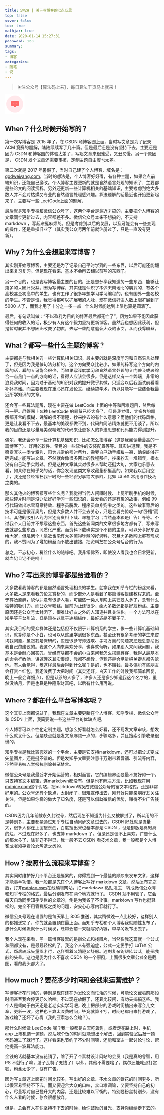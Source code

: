 ```yaml
---
title: 5W2H | 关于写博客的七点反思
top: false
cover: false
toc: true
mathjax: true
date: 2020-01-14 15:27:31
password: 123
summary:
tags:
- 博客
categories:
- 随笔
- 说
---
```


> 关注公众号【算法码上来】，每日算法干货马上就来！

![](/medias/contact.png)

## When？什么时候开始写的？
第一次写博客是 2015 年了，在 CSDN 和博客园上面，当时写文章是为了记录 ACM 竞赛的题解，陆陆续续写了几十篇。但是最后还是没有坚持下去，主要还是因为 CSDN 和博客园的体验太差了，写起文章来很难受，又丑又慢。另一个原因是， CSDN 发个文章还需要审核，定制主题自由度也太差。

第二次就是 2017 年暑假了，当时自己建了个人博客，域名是：[godweiyang.com](https://godweiyang.com/)。当时的想法是，个人博客好好看，有各种主题，如果会点前端知识，还能自己魔改。个人博客主要更新的就是自然语言处理的知识了，主要都是些论文的阅读赏析。另外还更新一些计算机相关的基础知识，主要考虑到绝大多数人并不会对枯燥又专业的自然语言处理感兴趣。算法题解的话最近也开始更新起来了，主要写一些 LeetCode上面的题解。

最后就是知乎专栏和微信公众号了，这两个平台是最近才搞的，主要把个人博客的文章同步更新过去，内容都差不多。微信公众号本来不想搞的，不支持 markdown ，写起来挺麻烦的。但是考虑到以后的发展，以及可能会有一些变现的操作，还是重操旧业了（其实我公众号两年前就注册过了，只是一直没有更新）。

## Why？为什么会想起来写博客？
其实刚开始写博客，主要还是为了记录自己平时学到的一些东西，以后可能还能翻出来复习复习。但是现在看来，基本不会再去翻以前写的东西了。

另一个目的，也是我写博客最主要的目的，还是想分享我知道的一些东西，能够让更多的人因此受益。因为写博客，其实还是认识了不少天南地北的朋友的，有各个高校甚至初高中的学生，也有工作了很多年想学习学习编程的，也有国外一些名校的学生。不管是谁，我觉得都可以扩展我的人脉，现在微信好友人数上限扩展到了 5000 人了，而我才用了十分之一多一点，什么时候能达到上限也算是圆满了。

最后，有句话叫做：“不以盈利为目的的博客最后都死亡了”。因为如果不能因此获得任何的收入的话，极少有人有这个毅力坚持更新博客。虽然我也想因此获利，但是暂时我并不想因此改变了初衷，去写一些刻意迎合大众的水文，从而获得粉丝。

## What？都写一些什么主题的博客？
主要都是与我相关的一些计算机相关知识。最主要的就是深度学习和自然语言处理了，但是因为我是做句法分析的，这个方向受众比较小，如果纯粹写这个方向的内容的话，看的人可能会很少。而如果写深度学习和自然语言处理的入门普及或者综合一点热门一点的方向的话，看得人应该会很多。但是这样又有一个弊端，非常的浪费我时间，因为过于基础的知识对我的提升微乎其微，只适合以后我面试前看看补补基础。而主要我现在重心还在发论文，继续搞学术，所以只能写一些结合我最近所学知识的文章。

还会写一些算法题解，现在主要在做 LeetCode 上面的中等和困难题目，然后每日一更。尽管网上各种 LeetCode 的题解已经太多了，但是我觉得，大多数的题解都非常的模糊，讲解的很不清楚，抄来抄去的有什么意思？而他们的代码风格，更是让我看不下去，最基本的美观都做不到，代码的简洁精炼就更不用谈了。所以我的目的还是尽量用美观精炼的代码来让更多人的算法思想和代码能力得到提升。

偶尔，我还会分享一些计算机基础知识，比如怎么搭博客（这是我阅读量最高的一篇博客了）、好用的软件、常用的一些软件的安装配置等等。其实讲道理，我是不愿意写这一类文章的，因为非常的费时费力，需要自己动手模拟一遍，确保能够正确完成才能写进文章。不然就会像很多网上的教程那样，抄来抄去一堆错误，根本没有自己动手实践过。但是这种文章其实对很多人帮助还挺大的，大家也乐意去看，如果你在知乎发的话，你会发现这类文章收藏量都挺高的。如果我以后用空了，我还是会经常把我平时的一些经验分享给大家的，比如 LaTeX 常用写作技巧之类的。

那么其他火的博客都写些什么呢？我觉得当代人闲暇时候、上厕所刷手机的时候，那些碎片时间是没办法好好学习一些知识的，最爱看的还是有趣的故事，例如 99 行代码做出冰雪奇缘特效、程序员脱发、程序员单身狗啦之类的。这些故事背后的技术可能是很深奥的，但是大多数人并不会去关心，只是会看完惊叹一句“卧槽”而已。其他的吸引人的内容还有资料下载、课程学习（当然基本都是广告）等等。不过我个人目前并不想写这些东西，首先这些新闻类的文章很多地方都有了，写来写去就那么些东西，同质化严重。而资料下载确实是个不错的主意，可以分享好东西给大家，但是我个人最近也没有太多值得珍藏的好资料，况且大多数网上都有现成的，我不赞同为了增加粉丝而不放出链接，把资料放在公众号后台的行为。

总之，不忘初心，粉丝什么的随缘吧。我非常佛系，即使没人看我也会日常更新，就当记日记不是吗？

## Who？写出来的博客都是给谁看的？
大多数看我博客的都是自然语言处理相关的学生。就拿我在知乎专栏的粉丝来看，大多数人是来看我的论文赏析的，而少部分人是看到了那篇博客搭建教程来的。至于算法题解，貌似并没有很多人看，可能这一类文章网上实在是太多了，没有什么独特的吸引力。而公众号粉丝，目前为止还很少，绝大多数还都是好友粉丝。主要原因还是公众号太封闭了，很难让好友之外的人知道并且关注你。一个方法可以在知乎等平台引流，但是现在这属于违规操作，最好还是不要干了。

其实我目标的受众群体还是包括但不仅限于计算机系的学生，像一些计算机基础知识，就算你是个小白，也可以从这里学到很多东西。甚至还有很多考研的学生来咨询我问题，虽然我是保研的，但是很多导师选取、学习方面的问题我还是愿意给出我自己的建议的。我这个人向来喜欢分享，也喜欢倾听，如果别人来问我问题，我基本是会耐心回答的。曾经有啥都不会的小白来问我怎么搭建博客，我得从最基本的命令行教他，讲道理这其实很烦，我都不想教，但我还是会尽量把关键点都告诉他。有人会觉得，我这样最后会得到什么呢？是的，也不赚钱，最多偶尔有些朋友会打赏个红包，我还浪费了大把时间（其实还好，白天工作的时候我都简单回复，晚上一般会详细点），但是认识的人多了，许多人还是多少知道我这个名字的，虽然没啥用，但是也算是种隐形财富吧，以后有什么用再说。

## Where？都在什么平台写博客呢？
这个其实上面都说过了，我现在文章主要更新在个人博客、知乎专栏、微信公众号和 CSDN 上面，我简要说一些这些平台的优缺点吧。

个人博客可以个性化定制主题，想怎么好看就怎么好看，还不用发文章审核，想发什么就发什么。但是缺点就是发文章麻烦一点的，步骤略多，并且搜索引擎收录很慢的。

知乎专栏是我比较喜欢的一个平台，主要是它支持markdown，还可以把公式变成矢量图片，还是挺不错的。但是发知乎文章要注意千万别带着营销、引流等内容，不然容易被人举报被删除甚至禁言。

微信公众号是我最近才开始运营的，相对而言，它的编辑界面是最不友好的一个，只支持富文本编辑，连markdown都没有。但是也有解决方法，比如我现在用[mdnice.com](https://mdnice.com/)这个网站，把markdown转换成微信公众号的富文本格式，还是非常好用的。公众号还有个缺点，太封闭了，很难宣传出去，刚开始只能亲朋好友关注关注，但是如果你真的做大了知名度，还是可以借助微信的优势，赚得不少广告钱的。

CSDN因为几年前被永久封过号，然后现在不知道为什么又被解封了，所以用的不是特别多，主要都是通过知乎专栏自动同步文章过去的。CSDN 好处就是流量大，很多人都在上面搜东西，百度搜出来也基本都是 CSDN ，但是排版是真的真的烂，不过现在好多了，也支持 markdown 了。但是还是谈不上喜欢，广告什么的都太多了，除非迫不得已，我一般不去 CSDN 看技术文章，我一般都是个人博客或者知乎看论文解读之类的。

## How？按照什么流程来写博客？
其实同时维护好几个平台还是挺累的，你得找到一个最佳的顺序来发布文章，这样才能事半功倍。我一般都是先在个人博客上写好 markdown 文章，然后发布完之后，打开[mdnice.com](https://mdnice.com/)在线编辑网站，把 markdown 粘贴进去，转成微信公众号和知乎专栏的格式，最后分别发布在两个地方就行了。 CSDN 就不用管了，它会每天自动同步知乎专栏的文章的，倒是为我省了不少事。markdown 写作也挺轻松的，完全不用管排版之类的问题，安安心心写内容就行了。

微信公众号现在设置的是每天早上 8:05 推送，其实稍微晚一点比较好，这样别人的都推送完了，你的就会置顶在最上面。而知乎专栏和个人博客我就随性发布了，想什么时候发就什么时候发，经常会前一天就写好内容，早早的发布出去了。

我个人现在来看，写一篇博客最累的是敲公式和找图片，当然像我这篇就一个公式和图都没有，是最最轻松的了。我这个人有强迫症，公式一定要手打 LaTeX 公式，然后转成矢量图才行，这样看着又清楚又舒服。遇到复杂的矩阵公式，能把我敲的头晕。这也是我为什么不喜欢 CSDN 的一个原因，上面很多文章公式全是截图，看的我头都大了。

## How much？要花多少时间和金钱来运营维护？
写博客挺花时间的，特别是现在还在为发论文而忙活的时候，可能论文截稿前那段时间甚至我会停更好久哈哈。不过现在放假了，还算比较闲，有功夫搞搞这些。我个人是倾向于白天还是老老实实学习吧，晚上把部分的游戏时间抽出来写会儿文章，更新一波。这样也不算太浪费时间，毕竟就算不写，时间也都用来打游戏了，游戏输了还坏了心情（我的亚索怎么会输？）。

那什么时候做 LeetCode 呢？我一般都是白天吃饭时，或者走在路上时，手机 app 上随机选一道题，然后吃个饭的时间就能想出个解法，回到实验室后敲一顿代码通过了就行了。这样看来也节约了不少时间嘛，还能和室友一起讨论讨论，帮他提高一波算法能力。

金钱的话就基本没有花销了，除了开了个素材设计网站的会员（我是真的睿智，用 PS 不就行了嘛，脑子瓦特了充钱了）以外，其他不需要啥了，偶尔还能吃点打赏钱，粉丝太少了，没有广告。

因为写文章这上面花时间比较多，写出好的文章、不水文章的话花的时间更多，所以很容易坚持不下去。而又要迎合大众的口味，众口难调嘛，又要坚持自己的初心，尽量写对自己提升大的内容，还是比较难以平衡的。特别是粉丝特别少，没有什么人看的时候，你会很想放弃。

但是，总会有人在你坚持不下去的时候，给你鼓励的目光，支持你继续走下去的。